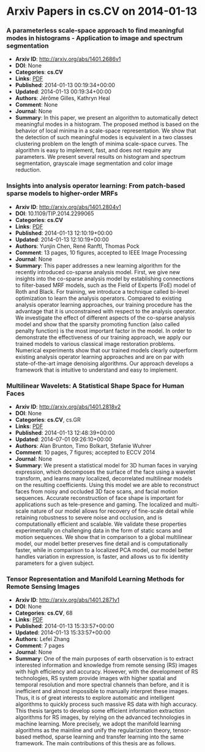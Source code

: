 # Arxiv Papers in cs.CV on 2014-01-13
### A parameterless scale-space approach to find meaningful modes in histograms - Application to image and spectrum segmentation
- **Arxiv ID**: http://arxiv.org/abs/1401.2686v1
- **DOI**: None
- **Categories**: **cs.CV**
- **Links**: [PDF](http://arxiv.org/pdf/1401.2686v1)
- **Published**: 2014-01-13 00:19:34+00:00
- **Updated**: 2014-01-13 00:19:34+00:00
- **Authors**: Jérôme Gilles, Kathryn Heal
- **Comment**: None
- **Journal**: None
- **Summary**: In this paper, we present an algorithm to automatically detect meaningful modes in a histogram. The proposed method is based on the behavior of local minima in a scale-space representation. We show that the detection of such meaningful modes is equivalent in a two classes clustering problem on the length of minima scale-space curves. The algorithm is easy to implement, fast, and does not require any parameters. We present several results on histogram and spectrum segmentation, grayscale image segmentation and color image reduction.



### Insights into analysis operator learning: From patch-based sparse models to higher-order MRFs
- **Arxiv ID**: http://arxiv.org/abs/1401.2804v1
- **DOI**: 10.1109/TIP.2014.2299065
- **Categories**: **cs.CV**
- **Links**: [PDF](http://arxiv.org/pdf/1401.2804v1)
- **Published**: 2014-01-13 12:10:19+00:00
- **Updated**: 2014-01-13 12:10:19+00:00
- **Authors**: Yunjin Chen, René Ranftl, Thomas Pock
- **Comment**: 13 pages, 10 figures, accepted to IEEE Image Processing
- **Journal**: None
- **Summary**: This paper addresses a new learning algorithm for the recently introduced co-sparse analysis model. First, we give new insights into the co-sparse analysis model by establishing connections to filter-based MRF models, such as the Field of Experts (FoE) model of Roth and Black. For training, we introduce a technique called bi-level optimization to learn the analysis operators. Compared to existing analysis operator learning approaches, our training procedure has the advantage that it is unconstrained with respect to the analysis operator. We investigate the effect of different aspects of the co-sparse analysis model and show that the sparsity promoting function (also called penalty function) is the most important factor in the model. In order to demonstrate the effectiveness of our training approach, we apply our trained models to various classical image restoration problems. Numerical experiments show that our trained models clearly outperform existing analysis operator learning approaches and are on par with state-of-the-art image denoising algorithms. Our approach develops a framework that is intuitive to understand and easy to implement.



### Multilinear Wavelets: A Statistical Shape Space for Human Faces
- **Arxiv ID**: http://arxiv.org/abs/1401.2818v2
- **DOI**: None
- **Categories**: **cs.CV**, cs.GR
- **Links**: [PDF](http://arxiv.org/pdf/1401.2818v2)
- **Published**: 2014-01-13 12:48:39+00:00
- **Updated**: 2014-07-01 09:26:10+00:00
- **Authors**: Alan Brunton, Timo Bolkart, Stefanie Wuhrer
- **Comment**: 10 pages, 7 figures; accepted to ECCV 2014
- **Journal**: None
- **Summary**: We present a statistical model for $3$D human faces in varying expression, which decomposes the surface of the face using a wavelet transform, and learns many localized, decorrelated multilinear models on the resulting coefficients. Using this model we are able to reconstruct faces from noisy and occluded $3$D face scans, and facial motion sequences. Accurate reconstruction of face shape is important for applications such as tele-presence and gaming. The localized and multi-scale nature of our model allows for recovery of fine-scale detail while retaining robustness to severe noise and occlusion, and is computationally efficient and scalable. We validate these properties experimentally on challenging data in the form of static scans and motion sequences. We show that in comparison to a global multilinear model, our model better preserves fine detail and is computationally faster, while in comparison to a localized PCA model, our model better handles variation in expression, is faster, and allows us to fix identity parameters for a given subject.



### Tensor Representation and Manifold Learning Methods for Remote Sensing Images
- **Arxiv ID**: http://arxiv.org/abs/1401.2871v1
- **DOI**: None
- **Categories**: **cs.CV**, 68
- **Links**: [PDF](http://arxiv.org/pdf/1401.2871v1)
- **Published**: 2014-01-13 15:33:57+00:00
- **Updated**: 2014-01-13 15:33:57+00:00
- **Authors**: Lefei Zhang
- **Comment**: 7 pages
- **Journal**: None
- **Summary**: One of the main purposes of earth observation is to extract interested information and knowledge from remote sensing (RS) images with high efficiency and accuracy. However, with the development of RS technologies, RS system provide images with higher spatial and temporal resolution and more spectral channels than before, and it is inefficient and almost impossible to manually interpret these images. Thus, it is of great interests to explore automatic and intelligent algorithms to quickly process such massive RS data with high accuracy. This thesis targets to develop some efficient information extraction algorithms for RS images, by relying on the advanced technologies in machine learning. More precisely, we adopt the manifold learning algorithms as the mainline and unify the regularization theory, tensor-based method, sparse learning and transfer learning into the same framework. The main contributions of this thesis are as follows.



